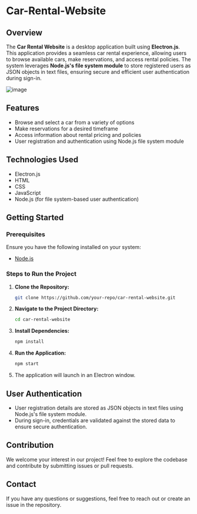 # Car-Rental-Website

## Overview
The **Car Rental Website** is a desktop application built using **Electron.js**. This application provides a seamless car rental experience, allowing users to browse available cars, make reservations, and access rental policies. The system leverages **Node.js's file system module** to store registered users as JSON objects in text files, ensuring secure and efficient user authentication during sign-in.

![image](https://github.com/user-attachments/assets/84671b70-8890-468f-9f0d-a5ad19019d11)

## Features
* Browse and select a car from a variety of options
* Make reservations for a desired timeframe
* Access information about rental pricing and policies
* User registration and authentication using Node.js file system module

## Technologies Used
* Electron.js
* HTML
* CSS
* JavaScript
* Node.js (for file system-based user authentication)

## Getting Started
### Prerequisites
Ensure you have the following installed on your system:
* [Node.js](https://nodejs.org/)

### Steps to Run the Project
1. **Clone the Repository:**
   ```sh
   git clone https://github.com/your-repo/car-rental-website.git
   ```
2. **Navigate to the Project Directory:**
   ```sh
   cd car-rental-website
   ```
3. **Install Dependencies:**
   ```sh
   npm install
   ```
4. **Run the Application:**
   ```sh
   npm start
   ```
5. The application will launch in an Electron window.

## User Authentication
* User registration details are stored as JSON objects in text files using Node.js's file system module.
* During sign-in, credentials are validated against the stored data to ensure secure authentication.

## Contribution
We welcome your interest in our project! Feel free to explore the codebase and contribute by submitting issues or pull requests.

## Contact
If you have any questions or suggestions, feel free to reach out or create an issue in the repository.

